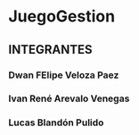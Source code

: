 # JuegoGestion

## INTEGRANTES

### Dwan FElipe Veloza Paez
### Ivan René Arevalo Venegas
### Lucas Blandón Pulido
